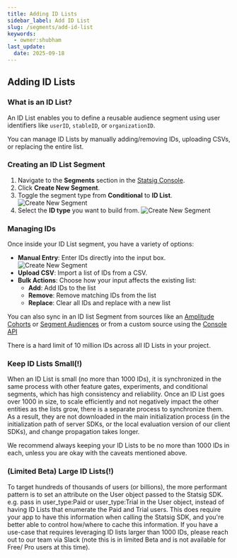```yaml
---
title: Adding ID Lists
sidebar_label: Add ID List
slug: /segments/add-id-list
keywords:
  - owner:shubham
last_update:
  date: 2025-09-18
---
```


## Adding ID Lists

### What is an ID List?
An ID List enables you to define a reusable audience segment using user identifiers like `userID`, `stableID`, or `organizationID`.

You can manage ID Lists by manually adding/removing IDs, uploading CSVs, or replacing the entire list.


### Creating an ID List Segment

1. Navigate to the **Segments** section in the [Statsig Console](https://console.statsig.com).
2. Click **Create New Segment**.
3. Toggle the segment type from **Conditional** to **ID List**.
   ![Create New Segment](https://github.com/user-attachments/assets/af7c5cb3-adc2-4e88-a411-b5844a541e49)
4. Select the **ID type** you want to build from.
   ![Create New Segment](https://github.com/user-attachments/assets/958b7545-7f23-4559-8a66-99af01d39952)
  


### Managing IDs

Once inside your ID List segment, you have a variety of options:

- **Manual Entry**: Enter IDs directly into the input box.
![Create New Segment](https://github.com/user-attachments/assets/ee94e6bc-475b-47a0-96a7-5ddba398d58c)
- **Upload CSV**: Import a list of IDs from a CSV.
- **Bulk Actions**: Choose how your input affects the existing list:
  - **Add**: Add IDs to the list
  - **Remove**: Remove matching IDs from the list
  - **Replace**: Clear all IDs and replace with a new list




You can also sync in an ID list Segment from sources like an [Amplitude Cohorts](https://help.amplitude.com/hc/en-us/articles/4789303290011) or [Segment Audiences](/integrations/data-connectors/segment#syncing-statsig-segment-id-lists-with-segment-personas-audiences) or from a custom source using the [Console API](/console-api/segments)

There is a hard limit of 10 million IDs across all ID Lists in your project.

### Keep ID Lists Small(!)
When an ID List is small (no more than 1000 IDs), it is synchronized in the same process with other feature gates, experiments, and conditional segments, which has high consistency and reliability. Once an ID List goes over 1000 in size, to scale efficiently and not negatively impact the other entities as the lists grow, there is a separate process to synchronize them. As a result, they are not downloaded in the main initialization process (in the initialization path of server SDKs, or the local evaluation version of our client SDKs), and change propagation takes longer.

We recommend always keeping your ID Lists to be no more than 1000 IDs in each, unless you are okay with the caveats mentioned above.

### (Limited Beta) Large ID Lists(!)
To target hundreds of thousands of users (or billions), the more performant pattern is to set an attribute on the User object passed to the Statsig SDK. e.g. pass in user_type:Paid or user_type:Trial in the User object, instead of having ID Lists that enumerate the Paid and Trial users. This does require your app to have this information when calling the Statsig SDK, and you're better able to control how/where to cache this information. If you have a use-case that requires leveraging ID lists larger than 1000 IDs, please reach out to our team via Slack (note this is in limited Beta and is not available for Free/ Pro users at this time). 
